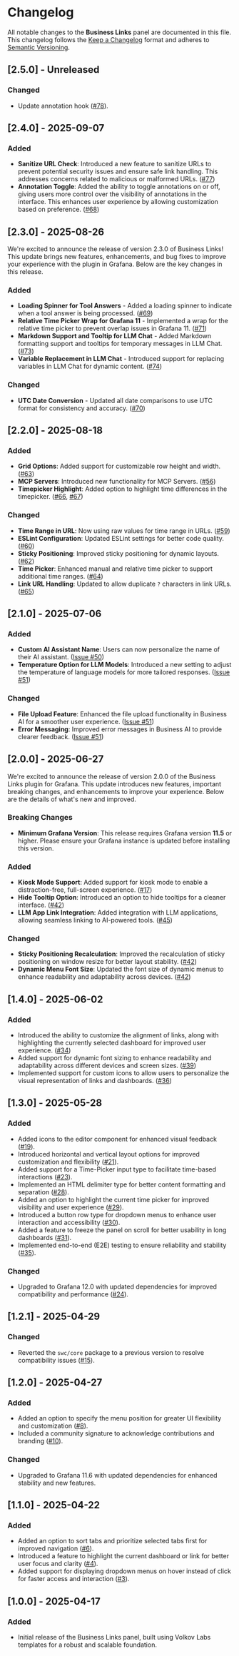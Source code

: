 # Changelog

All notable changes to the **Business Links** panel are documented in this file. This changelog follows the [Keep a Changelog](https://keepachangelog.com/en/1.0.0/) format and adheres to [Semantic Versioning](https://semver.org/spec/v2.0.0.html).

## [2.5.0] - Unreleased

### Changed

- Update annotation hook ([#78](https://github.com/VolkovLabs/business-links/issues/78)).

## [2.4.0] - 2025-09-07

### Added

- **Sanitize URL Check**: Introduced a new feature to sanitize URLs to prevent potential security issues and ensure safe link handling. This addresses concerns related to malicious or malformed URLs. ([#77](https://github.com/VolkovLabs/business-links/issues/77))
- **Annotation Toggle**: Added the ability to toggle annotations on or off, giving users more control over the visibility of annotations in the interface. This enhances user experience by allowing customization based on preference. ([#68](https://github.com/VolkovLabs/business-links/issues/68))

## [2.3.0] - 2025-08-26

We're excited to announce the release of version 2.3.0 of Business Links! This update brings new features, enhancements, and bug fixes to improve your experience with the plugin in Grafana. Below are the key changes in this release.

### Added

- **Loading Spinner for Tool Answers** - Added a loading spinner to indicate when a tool answer is being processed. ([#69](https://github.com/VolkovLabs/business-links/issues/69))
- **Relative Time Picker Wrap for Grafana 11** - Implemented a wrap for the relative time picker to prevent overlap issues in Grafana 11. ([#71](https://github.com/VolkovLabs/business-links/issues/71))
- **Markdown Support and Tooltip for LLM Chat** - Added Markdown formatting support and tooltips for temporary messages in LLM Chat. ([#73](https://github.com/VolkovLabs/business-links/issues/73))
- **Variable Replacement in LLM Chat** - Introduced support for replacing variables in LLM Chat for dynamic content. ([#74](https://github.com/VolkovLabs/business-links/issues/74))

### Changed

- **UTC Date Conversion** - Updated all date comparisons to use UTC format for consistency and accuracy. ([#70](https://github.com/VolkovLabs/business-links/issues/70))

## [2.2.0] - 2025-08-18

### Added

- **Grid Options**: Added support for customizable row height and width. ([#63](https://github.com/VolkovLabs/business-links/issues/63))
- **MCP Servers**: Introduced new functionality for MCP Servers. ([#56](https://github.com/VolkovLabs/business-links/issues/56))
- **Timepicker Highlight**: Added option to highlight time differences in the timepicker. ([#66](https://github.com/VolkovLabs/business-links/issues/66), [#67](https://github.com/VolkovLabs/business-links/issues/67))

### Changed

- **Time Range in URL**: Now using raw values for time range in URLs. ([#59](https://github.com/VolkovLabs/business-links/issues/59))
- **ESLint Configuration**: Updated ESLint settings for better code quality. ([#60](https://github.com/VolkovLabs/business-links/issues/60))
- **Sticky Positioning**: Improved sticky positioning for dynamic layouts. ([#62](https://github.com/VolkovLabs/business-links/issues/62))
- **Time Picker**: Enhanced manual and relative time picker to support additional time ranges. ([#64](https://github.com/VolkovLabs/business-links/issues/64))
- **Link URL Handling**: Updated to allow duplicate `?` characters in link URLs. ([#65](https://github.com/VolkovLabs/business-links/issues/65))

## [2.1.0] - 2025-07-06

### Added

- **Custom AI Assistant Name**: Users can now personalize the name of their AI assistant. ([Issue #50](https://github.com/VolkovLabs/business-links/issues/50))
- **Temperature Option for LLM Models**: Introduced a new setting to adjust the temperature of language models for more tailored responses. ([Issue #51](https://github.com/VolkovLabs/business-links/issues/51))

### Changed

- **File Upload Feature**: Enhanced the file upload functionality in Business AI for a smoother user experience. ([Issue #51](https://github.com/VolkovLabs/business-links/issues/51))
- **Error Messaging**: Improved error messages in Business AI to provide clearer feedback. ([Issue #51](https://github.com/VolkovLabs/business-links/issues/51))

## [2.0.0] - 2025-06-27

We're excited to announce the release of version 2.0.0 of the Business Links plugin for Grafana. This update introduces new features, important breaking changes, and enhancements to improve your experience. Below are the details of what's new and improved.

### Breaking Changes

- **Minimum Grafana Version**: This release requires Grafana version **11.5** or higher. Please ensure your Grafana instance is updated before installing this version.

### Added

- **Kiosk Mode Support**: Added support for kiosk mode to enable a distraction-free, full-screen experience. ([#17](https://github.com/VolkovLabs/business-links/issues/17))
- **Hide Tooltip Option**: Introduced an option to hide tooltips for a cleaner interface. ([#42](https://github.com/VolkovLabs/business-links/issues/42))
- **LLM App Link Integration**: Added integration with LLM applications, allowing seamless linking to AI-powered tools. ([#45](https://github.com/VolkovLabs/business-links/issues/45))

### Changed

- **Sticky Positioning Recalculation**: Improved the recalculation of sticky positioning on window resize for better layout stability. ([#42](https://github.com/VolkovLabs/business-links/issues/42))
- **Dynamic Menu Font Size**: Updated the font size of dynamic menus to enhance readability and adaptability across devices. ([#42](https://github.com/VolkovLabs/business-links/issues/42))

## [1.4.0] - 2025-06-02

### Added

- Introduced the ability to customize the alignment of links, along with highlighting the currently selected dashboard for improved user experience. ([#34](https://github.com/VolkovLabs/business-links/issues/34))
- Added support for dynamic font sizing to enhance readability and adaptability across different devices and screen sizes. ([#39](https://github.com/VolkovLabs/business-links/pull/39))
- Implemented support for custom icons to allow users to personalize the visual representation of links and dashboards. ([#36](https://github.com/VolkovLabs/business-links/issues/36))

## [1.3.0] - 2025-05-28

### Added

- Added icons to the editor component for enhanced visual feedback ([#19](https://github.com/VolkovLabs/business-links/issues/19)).
- Introduced horizontal and vertical layout options for improved customization and flexibility ([#21](https://github.com/VolkovLabs/business-links/issues/21)).
- Added support for a Time-Picker input type to facilitate time-based interactions ([#23](https://github.com/VolkovLabs/business-links/issues/23)).
- Implemented an HTML delimiter type for better content formatting and separation ([#28](https://github.com/VolkovLabs/business-links/issues/28)).
- Added an option to highlight the current time picker for improved visibility and user experience ([#29](https://github.com/VolkovLabs/business-links/issues/29)).
- Introduced a button row type for dropdown menus to enhance user interaction and accessibility ([#30](https://github.com/VolkovLabs/business-links/issues/30)).
- Added a feature to freeze the panel on scroll for better usability in long dashboards ([#31](https://github.com/VolkovLabs/business-links/issues/31)).
- Implemented end-to-end (E2E) testing to ensure reliability and stability ([#35](https://github.com/VolkovLabs/business-links/issues/35)).

### Changed

- Upgraded to Grafana 12.0 with updated dependencies for improved compatibility and performance ([#24](https://github.com/VolkovLabs/business-links/issues/24)).

## [1.2.1] - 2025-04-29

### Changed

- Reverted the `swc/core` package to a previous version to resolve compatibility issues ([#15](https://github.com/VolkovLabs/business-links/issues/15)).

## [1.2.0] - 2025-04-27

### Added

- Added an option to specify the menu position for greater UI flexibility and customization ([#8](https://github.com/VolkovLabs/business-links/issues/8)).
- Included a community signature to acknowledge contributions and branding ([#10](https://github.com/VolkovLabs/business-links/issues/10)).

### Changed

- Upgraded to Grafana 11.6 with updated dependencies for enhanced stability and new features.

## [1.1.0] - 2025-04-22

### Added

- Added an option to sort tabs and prioritize selected tabs first for improved navigation ([#6](https://github.com/VolkovLabs/business-links/issues/6)).
- Introduced a feature to highlight the current dashboard or link for better user focus and clarity ([#4](https://github.com/VolkovLabs/business-links/issues/4)).
- Added support for displaying dropdown menus on hover instead of click for faster access and interaction ([#3](https://github.com/VolkovLabs/business-links/issues/3)).

## [1.0.0] - 2025-04-17

### Added

- Initial release of the Business Links panel, built using Volkov Labs templates for a robust and scalable foundation.
